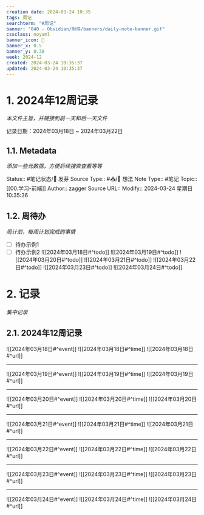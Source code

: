 ```yaml
---
creation date: 2024-03-24 10:35
tags: 周记
searchterm: "#周记"
banner: "040 - Obsidian/附件/banners/daily-note-banner.gif"
cssclass: noyaml
banner_icon: 💌
banner_x: 0.5
banner_y: 0.38
week: 2024-12
created: 2024-03-24 10:35:37
updated: 2024-03-24 10:35:37
---
```


# 1. 2024年12周记录

_本文件主旨，并链接到前一天和后一天文件_

记录日期：2024年03月18日 ~ 2024年03月22日

## 1.1. Metadata

_添加一些元数据，方便后续搜索查看等等_

Status:: #笔记状态/🌱 发芽
Source Type:: #📥/💭 想法 
Note Type:: #笔记
Topic:: [[00.学习-前端]]
Author:: zagger
Source URL::
Modify:: 2024-03-24 星期日 10:35:36

## 1.2. 周待办

_周计划，每周计划完成的事情_

- [ ] 待办示例1
- [ ] 待办示例2
![[2024年03月18日#^todo]] 
![[2024年03月19日#^todo]] 
![[2024年03月20日#^todo]] 
![[2024年03月21日#^todo]] 
![[2024年03月22日#^todo]] 
![[2024年03月23日#^todo]] 
![[2024年03月24日#^todo]] 

# 2. 记录

_集中记录_

## 2.1. 2024年12周记录
![[2024年03月18日#^event]] 
![[2024年03月18日#^time]] 
![[2024年03月18日#^url]] 

---

![[2024年03月19日#^event]] 
![[2024年03月19日#^time]] 
![[2024年03月19日#^url]] 

---

![[2024年03月20日#^event]] 
![[2024年03月20日#^time]] 
![[2024年03月20日#^url]] 

---

![[2024年03月21日#^event]] 
![[2024年03月21日#^time]] 
![[2024年03月21日#^url]] 

---

![[2024年03月22日#^event]] 
![[2024年03月22日#^time]] 
![[2024年03月22日#^url]] 

---

![[2024年03月23日#^event]] 
![[2024年03月23日#^time]] 
![[2024年03月23日#^url]] 

---

![[2024年03月24日#^event]] 
![[2024年03月24日#^time]] 
![[2024年03月24日#^url]] 

